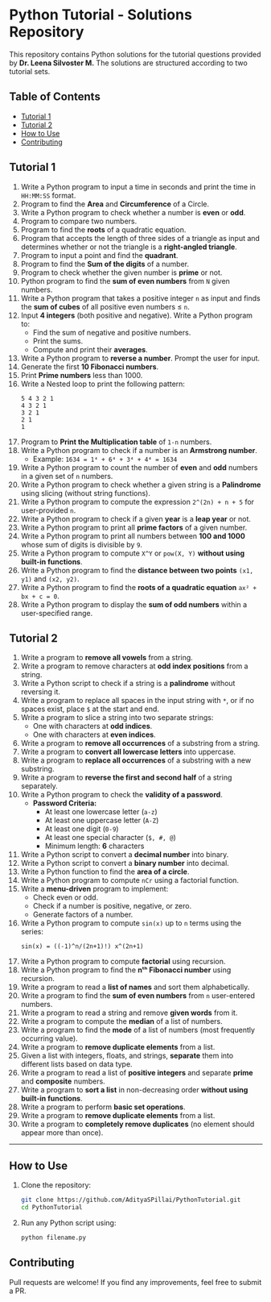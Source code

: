 # Python Tutorial - Solutions Repository

This repository contains Python solutions for the tutorial questions provided by **Dr. Leena Silvoster M.** The solutions are structured according to two tutorial sets.

## Table of Contents
- [Tutorial 1](#tutorial-1)
- [Tutorial 2](#tutorial-2)
- [How to Use](#how-to-use)
- [Contributing](#contributing)

## Tutorial 1

1. Write a Python program to input a time in seconds and print the time in `HH:MM:SS` format.
2. Program to find the **Area** and **Circumference** of a Circle.
3. Write a Python program to check whether a number is **even** or **odd**.
4. Program to compare two numbers.
5. Program to find the **roots** of a quadratic equation.
6. Program that accepts the length of three sides of a triangle as input and determines whether or not the triangle is a **right-angled triangle**.
7. Program to input a point and find the **quadrant**.
8. Program to find the **Sum of the digits** of a number.
9. Program to check whether the given number is **prime** or not.
10. Python program to find the **sum of even numbers** from `N` given numbers.
11. Write a Python program that takes a positive integer `n` as input and finds the **sum of cubes** of all positive even numbers ≤ `n`.
12. Input **4 integers** (both positive and negative). Write a Python program to:
    - Find the sum of negative and positive numbers.
    - Print the sums.
    - Compute and print their **averages**.
13. Write a Python program to **reverse a number**. Prompt the user for input.
14. Generate the first **10 Fibonacci numbers**.
15. Print **Prime numbers** less than 1000.
16. Write a Nested loop to print the following pattern:
    ```
    5 4 3 2 1
    4 3 2 1
    3 2 1
    2 1
    1
    ```
17. Program to **Print the Multiplication table** of `1-n` numbers.
18. Write a Python program to check if a number is an **Armstrong number**.
    - Example: `1634 = 1⁴ + 6⁴ + 3⁴ + 4⁴ = 1634`
19. Write a Python program to count the number of **even** and **odd** numbers in a given set of `n` numbers.
20. Write a Python program to check whether a given string is a **Palindrome** using slicing (without string functions).
21. Write a Python program to compute the expression `2^(2n) + n + 5` for user-provided `n`.
22. Write a Python program to check if a given **year** is a **leap year** or not.
23. Write a Python program to print all **prime factors** of a given number.
24. Write a Python program to print all numbers between **100 and 1000** whose sum of digits is divisible by `9`.
25. Write a Python program to compute `X^Y` or `pow(X, Y)` **without using built-in functions**.
26. Write a Python program to find the **distance between two points** `(x1, y1)` and `(x2, y2)`.
27. Write a Python program to find the **roots of a quadratic equation** `ax² + bx + c = 0`.
28. Write a Python program to display the **sum of odd numbers** within a user-specified range.

## Tutorial 2

1. Write a program to **remove all vowels** from a string.
2. Write a program to remove characters at **odd index positions** from a string.
3. Write a Python script to check if a string is a **palindrome** without reversing it.
4. Write a program to replace all spaces in the input string with `*`, or if no spaces exist, place `$` at the start and end.
5. Write a program to slice a string into two separate strings:
    - One with characters at **odd indices**.
    - One with characters at **even indices**.
6. Write a program to **remove all occurrences** of a substring from a string.
7. Write a program to **convert all lowercase letters** into uppercase.
8. Write a program to **replace all occurrences** of a substring with a new substring.
9. Write a program to **reverse the first and second half** of a string separately.
10. Write a Python program to check the **validity of a password**.
    - **Password Criteria:**
      - At least one lowercase letter (`a-z`)
      - At least one uppercase letter (`A-Z`)
      - At least one digit (`0-9`)
      - At least one special character (`$, #, @`)
      - Minimum length: **6** characters
11. Write a Python script to convert a **decimal number** into binary.
12. Write a Python script to convert a **binary number** into decimal.
13. Write a Python function to find the **area of a circle**.
14. Write a Python program to compute `nCr` using a factorial function.
15. Write a **menu-driven** program to implement:
    - Check even or odd.
    - Check if a number is positive, negative, or zero.
    - Generate factors of a number.
16. Write a Python program to compute `sin(x)` up to `n` terms using the series:
    ```
    sin(x) = ((-1)^n/(2n+1)!) x^(2n+1)
    ```
17. Write a Python program to compute **factorial** using recursion.
18. Write a Python program to find the **nᵗʰ Fibonacci number** using recursion.
19. Write a program to read a **list of names** and sort them alphabetically.
20. Write a program to find the **sum of even numbers** from `n` user-entered numbers.
21. Write a program to read a string and remove **given words** from it.
22. Write a program to compute the **median** of a list of numbers.
23. Write a program to find the **mode** of a list of numbers (most frequently occurring value).
24. Write a program to **remove duplicate elements** from a list.
25. Given a list with integers, floats, and strings, **separate** them into different lists based on data type.
26. Write a program to read a list of **positive integers** and separate **prime** and **composite** numbers.
27. Write a program to **sort a list** in non-decreasing order **without using built-in functions**.
28. Write a program to perform **basic set operations**.
29. Write a program to **remove duplicate elements** from a list.
30. Write a program to **completely remove duplicates** (no element should appear more than once).

---
## How to Use
1. Clone the repository:
   ```sh
   git clone https://github.com/AdityaSPillai/PythonTutorial.git
   cd PythonTutorial
   ```
2. Run any Python script using:
   ```sh
   python filename.py
   ```

## Contributing
Pull requests are welcome! If you find any improvements, feel free to submit a PR.
